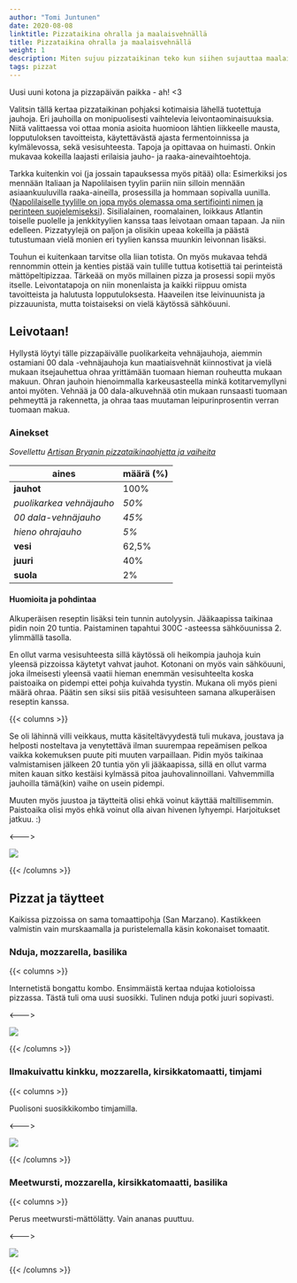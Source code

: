 ```yaml
---
author: "Tomi Juntunen"
date: 2020-08-08
linktitle: Pizzataikina ohralla ja maalaisvehnällä
title: Pizzataikina ohralla ja maalaisvehnällä
weight: 1
description: Miten sujuu pizzataikinan teko kun siihen sujauttaa maalaisvehnää ja ohraa? Tuliko pizzaan ananasta vai ei? Ei tällä kertaa, mutta pizzat onnistuivat ja näistä tulikin ensimmäiset hapanjuuripizzani!
tags: pizzat
---
```


Uusi uuni kotona ja pizzapäivän paikka - ah! <3

Valitsin tällä kertaa pizzataikinan pohjaksi kotimaisia lähellä tuotettuja jauhoja.
Eri jauhoilla on monipuolisesti vaihtelevia leivontaominaisuuksia. Niitä valittaessa voi
ottaa monia asioita huomioon lähtien liikkeelle mausta, lopputuloksen tavoitteista,
käytettävästä ajasta fermentoinnissa ja kylmälevossa, sekä vesisuhteesta.
Tapoja ja opittavaa on huimasti. Onkin mukavaa kokeilla laajasti erilaisia jauho- ja
raaka-ainevaihtoehtoja.

Tarkka kuitenkin voi (ja jossain tapauksessa myös pitää) olla: Esimerkiksi jos mennään Italiaan
ja Napolilaisen tyylin pariin niin silloin mennään asiaankuuluvilla raaka-aineilla,
prosessilla ja hommaan sopivalla uunilla. ([Napolilaiselle tyylille on jopa myös olemassa oma
sertifiointi nimen ja perinteen suojelemiseksi](https://www.pizzanapoletana.org/en/ricetta_pizza_napoletana)).
Sisilialainen, roomalainen, loikkaus Atlantin toiselle
puolelle ja jenkkityylien kanssa taas leivotaan omaan tapaan. Ja niin edelleen.
Pizzatyylejä on paljon ja olisikin upeaa kokeilla ja päästä
tutustumaan vielä monien eri tyylien kanssa muunkin leivonnan lisäksi.

Touhun ei kuitenkaan tarvitse olla liian totista. On myös mukavaa tehdä rennommin
ottein ja kenties pistää vain tulille tuttua kotisettiä
tai perinteistä mättöpeltipizzaa. Tärkeää on myös millainen pizza ja prosessi
sopii myös itselle. Leivontatapoja on niin monenlaista ja kaikki riippuu omista
tavoitteista ja halutusta lopputuloksesta. Haaveilen itse leivinuunista
ja pizzauunista, mutta toistaiseksi on vielä käytössä sähköuuni.

## Leivotaan!

Hyllystä löytyi tälle pizzapäivälle puolikarkeita vehnäjauhoja, aiemmin
ostamiani 00 dala -vehnäjauhoja kun maatiaisvehnät kiinnostivat ja vielä mukaan
itsejauhettua ohraa yrittämään tuomaan hieman rouheutta mukaan makuun.
Ohran jauhoin hienoimmalla karkeusasteella minkä kotitarvemyllyni antoi myöten.
Vehnää ja 00 dala-alkuvehnää otin mukaan runsaasti tuomaan
pehmeyttä ja rakennetta, ja ohraa taas muutaman leipurinprosentin verran tuomaan makua.

### Ainekset

*Sovellettu [Artisan Bryanin pizzataikinaohjetta ja vaiheita](https://www.artisanbryan.com/post/how-to-make-sourdough-pizza-dough)*

|aines|määrä (%)|
|-|-|
|**jauhot**|100%|
|*puolikarkea vehnäjauho*|*50%*|
|*00 dala-vehnäjauho*|*45%*|
|*hieno ohrajauho*|*5%*|
|**vesi**|62,5%|
|**juuri**|40%|
|**suola**|2%|

#### Huomioita ja pohdintaa

Alkuperäisen reseptin lisäksi tein tunnin autolyysin. Jääkaapissa
taikinaa pidin noin 20 tuntia. Paistaminen tapahtui 300C -asteessa
sähköuunissa 2. ylimmällä tasolla.

En ollut varma vesisuhteesta sillä käytössä oli heikompia jauhoja 
kuin yleensä pizzoissa käytetyt vahvat jauhot. Kotonani on myös vain sähköuuni,
joka ilmeisesti yleensä vaatii hieman enemmän vesisuhteelta koska paistoaika
on pidempi ettei pohja kuivahda tyystin. Mukana oli myös pieni määrä ohraa.
Päätin sen siksi siis pitää vesisuhteen samana alkuperäisen reseptin kanssa.

{{< columns >}}

Se oli lähinnä villi veikkaus, mutta käsiteltävyydestä tuli mukava, joustava
ja helposti nosteltava ja venytettävä ilman suurempaa repeämisen pelkoa vaikka kokemuksen
puute piti muuten varpaillaan. Pidin myös taikinaa valmistamisen jälkeen
20 tuntia yön yli jääkaapissa, sillä en ollut varma
miten kauan sitko kestäisi kylmässä pitoa jauhovalinnoillani.
Vahvemmilla jauhoilla tämä(kin) vaihe on usein pidempi.

Muuten myös juustoa ja täytteitä olisi ehkä voinut käyttää maltillisemmin.
Paistoaika olisi myös ehkä voinut olla aivan hivenen lyhyempi.
Harjoitukset jatkuu. :)

<--->

[![](/leivonta/pizzat/2020-08-08-4.jpg)](/leivonta/pizzat/2020-08-08-4.jpg)

{{< /columns >}}

## Pizzat ja täytteet

Kaikissa pizzoissa on sama tomaattipohja (San Marzano). Kastikkeen valmistin vain murskaamalla
ja puristelemalla käsin kokonaiset tomaatit.

### Nduja, mozzarella, basilika

{{< columns >}}

Internetistä bongattu kombo. Ensimmäistä kertaa ndujaa kotioloissa
pizzassa. Tästä tuli oma uusi suosikki. Tulinen nduja potki juuri sopivasti.

<--->

[![](/leivonta/pizzat/2020-08-08-1.jpg)](/leivonta/pizzat/2020-08-08-1.jpg)

{{< /columns >}}

### Ilmakuivattu kinkku, mozzarella, kirsikkatomaatti, timjami

{{< columns >}}

Puolisoni suosikkikombo timjamilla.

<--->

[![](/leivonta/pizzat/2020-08-08-2.jpg)](/leivonta/pizzat/2020-08-08-2.jpg)

{{< /columns >}}

### Meetwursti, mozzarella, kirsikkatomaatti, basilika

{{< columns >}}

Perus meetwursti-mättölätty. Vain ananas puuttuu.

<--->

[![](/leivonta/pizzat/2020-08-08-3.jpg)](/leivonta/pizzat/2020-08-08-3.jpg)

{{< /columns >}}
